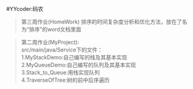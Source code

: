 #YYcoder:码农

> 第三周作业(HomeWork)
    排序的时间复杂度分析和优化方法，放在了名为“排序”的word文档里面  
    
>第二周作业(MyProject):  
    src/main/java/Service下的文件：   
    1.MyStackDemo:自己编写的栈及其基本实现  
    2.MyQueueDemo:自己编写的队列及其基本实现  
    3.Stack_to_Queue:用栈实现队列  
    4.TraverseOfTree:树的前中后序遍历
    
    
     

